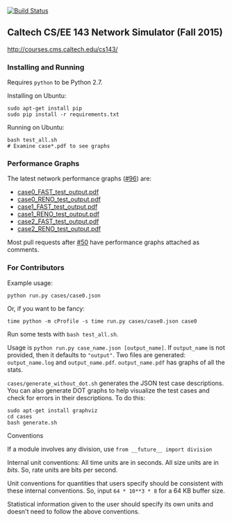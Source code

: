 [![Build Status](https://travis-ci.org/AGFeldman/jaka.svg?branch=master)](https://travis-ci.org/AGFeldman/jaka)

## Caltech CS/EE 143 Network Simulator (Fall 2015)

http://courses.cms.caltech.edu/cs143/

### Installing and Running

Requires `python` to be Python 2.7.

Installing on Ubuntu:
```
sudo apt-get install pip
sudo pip install -r requirements.txt
```

Running on Ubuntu:
```
bash test_all.sh
# Examine case*.pdf to see graphs
```

### Performance Graphs

The latest network performance graphs ([#96](https://github.com/AGFeldman/jaka/pull/96)) are:
- [case0_FAST_test_output.pdf](https://github.com/AGFeldman/jaka/files/57508/case0_FAST_test_output.pdf)
- [case0_RENO_test_output.pdf](https://github.com/AGFeldman/jaka/files/57512/case0_RENO_test_output.pdf)
- [case1_FAST_test_output.pdf](https://github.com/AGFeldman/jaka/files/57511/case1_FAST_test_output.pdf)
- [case1_RENO_test_output.pdf](https://github.com/AGFeldman/jaka/files/57507/case1_RENO_test_output.pdf)
- [case2_FAST_test_output.pdf](https://github.com/AGFeldman/jaka/files/57509/case2_FAST_test_output.pdf)
- [case2_RENO_test_output.pdf](https://github.com/AGFeldman/jaka/files/57510/case2_RENO_test_output.pdf)

Most pull requests after [#50](https://github.com/AGFeldman/jaka/pull/50) have performance graphs attached as comments.

### For Contributors

Example usage:

`python run.py cases/case0.json`

Or, if you want to be fancy:

`time python -m cProfile -s time run.py cases/case0.json case0`

Run some tests with `bash test_all.sh`.

Usage is `python run.py case_name.json [output_name]`. If `output_name` is not provided, then it defaults to `"output"`. Two files are generated: `output_name.log` and `output_name.pdf`. `output_name.pdf` has graphs of all the stats.

`cases/generate_without_dot.sh` generates the JSON test case descriptions. You can also generate DOT graphs to help visualize the test cases and check for errors in their descriptions. To do this:
```
sudo apt-get install graphviz
cd cases
bash generate.sh
```

Conventions

If a module involves any division, use `from __future__ import division`

Internal unit conventions: All time units are in seconds. All size units are in *bits*. So, rate units are bits per second. 

Unit conventions for quantities that users specify should be consistent with these internal conventions. So, input `64 * 10**3 * 8` for a 64 KB buffer size.

Statistical information given to the user should specify its own units and doesn't need to follow the above conventions.
